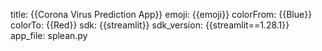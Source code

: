 title: {{Corona Virus Prediction App}}
emoji: {{emoji}}
colorFrom: {{Blue}}
colorTo: {{Red}}
sdk: {{streamlit}}
sdk_version: {{streamlit==1.28.1}}
app_file: splean.py

